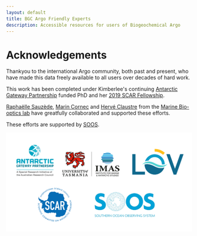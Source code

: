 ```yaml
---
layout: default
title: BGC Argo Friendly Experts
description: Accessible resources for users of Biogeochemical Argo
---
```


# Acknowledgements
Thankyou to the international Argo community, both past and present, who have made this data freely available to all users over decades of hard work.

This work has been completed under Kimberlee's continuing [Antarctic Gateway Partnership](https://www.imas.utas.edu.au/antarctic-gateway-partnership) funded PhD and her [2019 SCAR Fellowship](https://www.scar.org/awards/fellowships/overview/).

[Raphaëlle Sauzède](https://www.researchgate.net/profile/Raphaelle_Sauzede), [Marin Cornec](https://www.researchgate.net/profile/Marin_Cornec) and [Hervé Claustre](https://www.researchgate.net/profile/Herve_Claustre) from the [Marine Bio-optics lab](http://omtab.obs-vlfr.fr/index.htm) have greatfully collaborated and supported these efforts.

These efforts are supported by [SOOS](http://www.soos.aq/).



![Logos](./Ack.png)
